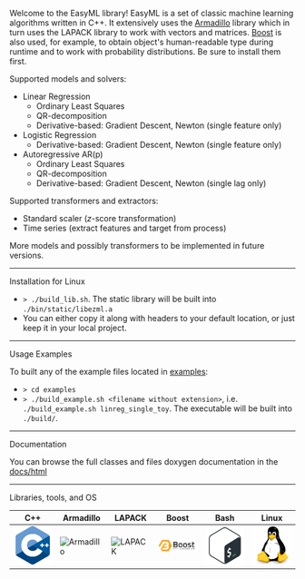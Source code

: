 Welcome to the EasyML library! EasyML is a set of classic machine learning algorithms written in C++. It extensively uses the [Armadillo](https://arma.sourceforge.net/) library which in turn uses the LAPACK library to work with vectors and matrices. [Boost](https://www.boost.org/) is also used, for example, to obtain object's human-readable type during runtime and to work with probability distributions. Be sure to install them first.

Supported models and solvers:
- Linear Regression
  - Ordinary Least Squares
  - QR-decomposition
  - Derivative-based: Gradient Descent, Newton (single feature only)
- Logistic Regression
  - Derivative-based: Gradient Descent, Newton (single feature only)
- Autoregressive AR(p)
  - Ordinary Least Squares
  - QR-decomposition
  - Derivative-based: Gradient Descent, Newton (single lag only)

Supported transformers and extractors:
- Standard scaler ($z$-score transformation)
- Time series (extract features and target from process)

More models and possibly transformers to be implemented in future versions.

---
Installation for Linux

* `> ./build_lib.sh`. The static library will be built into `./bin/static/libezml.a`
*  You can either copy it along with headers to your default location, or just keep it in your local project.

---
Usage Examples

To built any of the example files located in [examples](examples):
* `> cd examples`
* `> ./build_example.sh <filename without extension>`, i.e. `./build_example.sh linreg_single_toy`. The executable will be built into `./build/`.

---
Documentation

You can browse the full classes and files doxygen documentation in the [docs/html](https://github.com/andrewha/ezml/tree/main/docs/html)

---
Libraries, tools, and OS

C++ | Armadillo | LAPACK | Boost | Bash | Linux
----|-----------|--------|-------|------|------
<img src="https://github.com/devicons/devicon/blob/master/icons/cplusplus/cplusplus-original.svg" alt="C++" width="75"/> | <img src="https://gitlab.com/uploads/-/system/project/avatar/6604173/armadillo_logo2.png" alt="Armadillo" width="75"/> | <img src="https://github.com/Reference-LAPACK/lapack/blob/master/DOCS/lapack.png" alt="LAPACK" width="75"/> | <img src="https://github.com/boostorg/boost/blob/master/boost.png" alt="Boost" width="75"/> | <img src="https://github.com/devicons/devicon/blob/master/icons/bash/bash-original.svg" alt="Bash" width="75"/> | <img src="https://github.com/devicons/devicon/blob/master/icons/linux/linux-original.svg" alt="Linux" width="75"/>
